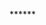 ******<!DOCTYPE html>
<html lang="en">

<head>
    <meta charset="UTF-8">
    <meta name="viewport" content="width=device-width, initial-scale=1.0">
    <title>Menu</title>
    <link rel="stylesheet" href="bootstrap-5.0.2-dist/css/bootstrap.min.css">
    <link rel="stylesheet" href="css/dashboard.css">
    <link rel="stylesheet" href="https://cdn.jsdelivr.net/npm/bootstrap-icons@1.11.3/font/bootstrap-icons.min.css">
    <link rel="stylesheet" href="https://use.fontawesome.com/releases/v5.7.2/css/all.css"
        integrity="sha384-fnmOCqbTlWIlj8LyTjo7mOUStjsKC4pOpQbqyi7RrhN7udi9RwhKkMHpvLbHG9Sr" crossorigin="anonymous">
    <style>
        .nav-pills .nav-link.active,
        .nav-pills .show>.nav-link {
            color: black;
            background-color: transparent;
        }

        .nav-pills .nav-link {
            background: 0 0;
            border: 0;
            padding-left: 0;
            border-radius: .25rem;
        }

        .form-control:focus {
            color: #212529;
            background-color: #fff;
            border: 0.5px solid rgb(110, 87, 87);
            outline: 0;
            box-shadow: 0 0 0 white !important;
        }

        .form-switch .form-check-input {
            width: 2.5em;
            /* margin-left: -2.5em; */
            height: 1.5em;
            background-position: left center;
            border-radius: 2em;
            transition: background-position .15s ease-in-out;
        }
        @media (max-width: 768px) {
            #myTab {
                display: none;
            }
        }

        @media screen and (max-width:990px) {
            .side-tab{
                padding-top: 5px;
                padding-bottom: 3px;
            }
        }
        @media (min-width: 990px) {
            .side-tab {
                display: block !important;
            }
        }

        .food{
            font-size: 15px;
            font-weight: bold;
        }

        .tab-content{
            padding: 0;
        }
        .pagination{
            margin-bottom: 0px;
        }
    </style>
</head>

<body>
    <nav class="navbar navbar-expand-lg navbar-dark" style="background-color: #0066a7;">
        <div class="container-fluid">
            <button class="btn btn-light" type="button" data-bs-toggle="offcanvas" data-bs-target="#sidebar"
                aria-controls="sidebar">
                <img src="pizzashop_images/images/icons8-menu-64.png" alt="" style="height: 30px;">
            </button>
            <a class="navbar-brand ms-3" href="#"><img src="pizzashop_images/images/Default_pfp.svg.png" alt=""
                    style="width: 40px; height: 40px;"></a>
        </div>
    </nav>

    <div class="offcanvas offcanvas-start bg-light" style="width: 233px;" tabindex="-1" id="sidebar">
        <div class="offcanvas-header">
            <img src="pizzashop_images/images/logos/pizzashop_logo.png" alt="" style="width: 50px; height: 40px;">
            <h5 class="offcanvas-title">PIZZASHOP</h5>
            <button type="button" class="btn-close" data-bs-dismiss="offcanvas" aria-label="Close"></button>
        </div>
        <div class="offcanvas-body">
            <ul class="nav flex-column">
                <li class="nav-item"><a class="nav-link" href="#">Dashboard</a></li>
                <li class="nav-item"><a class="nav-link active" href="#">Users</a></li>
                <li class="nav-item"><a class="nav-link" href="#">Role and Permission</a></li>
                <li class="nav-item"><a class="nav-link" href="#">Menu</a></li>
                <li class="nav-item"><a class="nav-link" href="#">Table and Section</a></li>
                <li class="nav-item"><a class="nav-link" href="#">Taxes and Fees</a></li>
                <li class="nav-item"><a class="nav-link" href="#">Orders</a></li>
                <li class="nav-item"><a class="nav-link" href="#">Customers</a></li>
            </ul>
        </div>
    </div>

    <div class="" id="main-content">
        <div class="container-fluid d-flex align-items-center head-top" style="justify-content: space-between;">
            <p class="headings fw-bold" style=" font-size: 30px;">Permissions</p>
        </div>
        <div class="box">
            <div class="" id="main-content" style="margin: 0;">
                <ul class="nav nav-tabs d-flex" id="myTab" role="tablist">
                    <li class="nav-item" role="presentation">
                        <button class="nav-link active" id="home-tab" data-bs-toggle="tab" data-bs-target="#home"
                            type="button" role="tab" aria-controls="home" aria-selected="true">Items</button> 
                    </li>
                    <li class="nav-item" role="presentation">
                        <button class="nav-link" id="profile-tab" data-bs-toggle="tab" data-bs-target="#profile"
                            type="button" role="tab" aria-controls="profile" aria-selected="false">Modifiers</button>
                    </li>
                </ul>
                <div class="tab-content w-100" id="myTabContent">
                    <div class="tab-pane fade show active" id="home" role="tabpanel" aria-labelledby="home-tab">
                        <div class="d-flex align-items-start row">
                            <div class=" side-tab col-lg-3 ">
                                <div class="d-flex align-items-center justify-content-between mb-3">
                                    <button class="btn btn-primary d-lg-none" onclick="toggleTabs()" style="background: transparent;"><img src="pizzashop_images/images/icons8-menu-64.png" style="height: 30px;" alt=""></button> <!--- df --->
                                    <div class="fs-4 fw-semibold" style="color: #0066a7;">Category</div>
                                    <!-- <button class="d-flex align-items-center justify-content-center"
                                        style="border: 1px solid #0066a7; background-color: transparent; height: 22px; width: 22px;"><i
                                            class="bi bi-plus-lg" style="color: #0066a7;"></i></button> -->
                                    <a href="#" class="delete-icon" title="Delete">
                                        <div class="modal fade" id="exampleModalToggle" aria-hidden="true"
                                            aria-labelledby="exampleModalToggleLabel" tabindex="-1">
                                            <div class="modal-dialog modal-dialog-centered">
                                                <div class="modal-content">
                                                    <div class="modal-header">
                                                        <h1 class="modal-title fs-5" id="exampleModalToggleLabel"
                                                            style="color: black;">Add Category</h1>
                                                        <button type="button" class="btn-close" data-bs-dismiss="modal"
                                                            aria-label="Close"></button>
                                                    </div>
                                                    <div class="modal-body ">
                                                        <div>
                                                            <div class="form-floating mb-3">
                                                                <input type="text" class="form-control"
                                                                    id="floatingInput" placeholder="Name">
                                                                <label for="floatingInput"
                                                                    style="color: black;">Name</label>
                                                            </div>
                                                            <div class="form-floating mb-3">
                                                                <input type="text" class="form-control"
                                                                    id="floatingInput" placeholder="Description">
                                                                <label for="floatingInput"
                                                                    style="color: black;">Description</label>
                                                            </div>
                                                        </div>
                                                    </div>
                                                    <div class="modal-footer justify-content-end d-flex">
                                                        <button class="btn btn-primary" data-bs-target=""
                                                            data-bs-toggle="">Save</button>
                                                        <button class="btn btn-outline-primary"
                                                            style="background-color: transparent; color: #0066a7;">Cancel</button>
                                                    </div>
                                                </div>
                                            </div>
                                        </div>
                                        <button class="" data-bs-target="#exampleModalToggle" data-bs-toggle="modal"
                                            style="border: 1px  solid #0066a7;"><i class="bi bi-plus-lg"
                                                style="color: #0066a7; "></i></button>
                                        <!-- <button class="d-flex align-items-center justify-content-center" data-bs-toggle="modal"
                                        style="border: 1px solid #0066a7; background-color: transparent; height: 22px; width: 22px;"><i
                                            class="bi bi-plus-lg" style="color: #0066a7;"></i></button> -->
                                    </a>
                                </div>
                                <div class="nav flex-column nav-pills me-3" id="v-pills-tab" role="tablist"
                                    aria-orientation="vertical" style=" background-color: #f6f6f6;">
                                    <a href="" class="nav-link" id="v-pills-profile-tab" data-bs-toggle="pill"
                                        data-bs-target="#v-pills-profile" role="tab" aria-controls="v-pills-profile"
                                        aria-selected="false"><img src="pizzashop_images/images/grid-3x2-gap-fill.svg"
                                            class="m-2" alt="" style="rotate: 90deg;">
                                        <p class="d-inline food" style="text-wrap: wrap; color: black;">Sandwich</p>
                                    </a>
                                    <a href="" class="nav-link" id="v-pills-messages-tab" data-bs-toggle="pill"
                                        data-bs-target="#v-pills-profile" role="tab" aria-controls="v-pills-profile"
                                        aria-selected="false"><img src="pizzashop_images/images/grid-3x2-gap-fill.svg"
                                            class="m-2" alt="" style="rotate: 90deg;  color: black;">
                                        <p class="d-inline food" style="text-wrap: wrap; color: black;">Pasta</p>
                                    </a>
                                    <a href="" class="nav-link" id="v-pills-settings-tabv-pills-profile-tab"
                                        data-bs-toggle="pill" data-bs-target="#v-pills-profile" role="tab"
                                        aria-controls="v-pills-profile" aria-selected="false"><img
                                            src="pizzashop_images/images/grid-3x2-gap-fill.svg" class="m-2" alt=""
                                            style="rotate: 90deg; color: black;">
                                        <p class="d-inline food" style="text-wrap: wrap; color: black;">Sizes And
                                            Appetizers</p>
                                    </a>
                                    <a href="" class="nav-link" id="v-pills-salad-tab" data-bs-toggle="pill"
                                        data-bs-target="#v-pills-profile" role="tab" aria-controls="v-pills-profile"
                                        aria-selected="false"><img src="pizzashop_images/images/grid-3x2-gap-fill.svg"
                                            class="m-2" alt="" style="rotate: 90deg;color: black;">
                                        <p class="d-inline food" style="text-wrap: wrap; color: black;">Salads</p>
                                    </a>
                                    <a href="" class="nav-link" id="v-pills-dips-tab" data-bs-toggle="pill"
                                        data-bs-target="#v-pills-profile" role="tab" aria-controls="v-pills-profile"
                                        aria-selected="false"><img src="pizzashop_images/images/grid-3x2-gap-fill.svg"
                                            class="m-2" alt="" style="rotate: 90deg;color: black;">
                                        <p class="d-inline food" style="text-wrap: wrap; color: black;">Dips And
                                            Souces
                                        </p>
                                    </a>
                                    <a href="" class="nav-link" id="v-pills-pizza-tab" data-bs-toggle="pill"
                                        data-bs-target="#v-pills-profile" role="tab" aria-controls="v-pills-profile"
                                        aria-selected="false"><img src="pizzashop_images/images/grid-3x2-gap-fill.svg"
                                            class="m-2" alt="" style="rotate: 90deg; color: black;">
                                        <p class="d-inline food" style="text-wrap: wrap; color: black;">Pizza</p>
                                    </a>
                                    <a href="" class="nav-link" id="v-pills-desert-tab" data-bs-toggle="pill"
                                        data-bs-target="#v-pills-profile" role="tab" aria-controls="v-pills-profile"
                                        aria-selected="false"><img src="pizzashop_images/images/grid-3x2-gap-fill.svg"
                                            class="m-2" alt="" style="rotate: 90deg; color: black;">
                                        <p class="d-inline food" style="text-wrap: wrap; color: black;">Desert</p>
                                    </a>
                                </div>
                            </div>
                            <!-- <div class="">
                                <div>Items</div>
                                <div>
                                    <div class="form-group has-search"
                                        style="display: flex; justify-content: end">
                                        <div class="search-container right-icon">
                                            <input type="text" class="search-input" placeholder="Search...">
                                            <div class="search-icon"></div>
                                        </div>
                                    </div>
                                </div>
                            </div> -->
                            <div class="tab-content bg-light col-lg-9" id="v-pills-tabContent">
                                <div class="tab-pane fade show active" id="v-pills-home" role="tabpanel"
                                    aria-labelledby="v-pills-home-tab" style="justify-content: space-between;">
                                    <div>
                                        <div class="fs-4 fw-semibold pt-2 ps-3">Items</div>
                                        <div>
                                            <div class="form-group has-search mb-3"
                                                style="display: flex; justify-content: end">
                                                <div class="search-container right-icon">
                                                    <input type="text" class="search-input" placeholder="Search...">
                                                    <div class="search-icon"></div>
                                                </div>
                                                <button class="btn mx-2"
                                                    style="background-color: transparent; border: 1px solid black;"><img
                                                        src="pizzashop_images/images/trash.svg" alt=""></button>
                                                <button class="btn" style="color: white;">+New Item</button>
                                            </div>
                                        </div>
                                    </div>
                                    <div class="table-responsive">
                                        <table class="table" style="border-top: none;">
                                            <thead>
                                                <tr>
                                                    <th scope="col" style="width: 40px; border-top: none;"><input
                                                            class="form-check-input" type="checkbox" value=""
                                                            id="flexCheckDefault"></th>
                                                    </th>
                                                    <th scope="col" style="border-top: none;">Name</th>
                                                    <th scope="col" style="border-top: none;" class="text-center">Item
                                                        Type</th>
                                                    <th scope="col" style="border-top: none;" class="text-center">Rate
                                                    </th>
                                                    <th scope="col" style="border-top: none;" class="text-center">
                                                        Quantity</th>
                                                    <th scope="col" style="border-top: none; width: 12px;">Available
                                                    </th>
                                                    <th scope="col" style="border-top: none;" class="text-center">Action
                                                    </th>
                                                </tr>
                                            </thead>
                                            <tbody>
                                                <tr>
                                                    <th scope="row"><input class="form-check-input" type="checkbox"
                                                            value="" id="flexCheckDefault"></th>
                                                    <td><img src="pizzashop_images/images/dining-menu.png" class="me-2"
                                                            style="width: 40px; height: 40px;" alt="">Punjabi Tadka
                                                        Sandwich</td>
                                                    <td class="text-center align-content-center justify-content-center"> <img
                                                            src="pizzashop_images/images/icons/non-veg-icon.svg"
                                                            style="width: 25px;" alt="">
                                                    </td>
                                                    <td class="text-center align-content-center">
                                                        200
                                                    </td>
                                                    <td class="text-center align-content-center">
                                                        1
                                                    </td>
                                                    <td class=" align-content-center justify-content-center">
                                                        <div class="form-check form-switch">
                                                            <input class="form-check-input" type="checkbox"
                                                                role="switch" id="flexSwitchCheckDefault">
                                                        </div>
                                                    </td>
                                                    <td class="text-center align-content-center">
                                                        <a href="" class="edit-icon" title="Edit"><i
                                                                class="fas fa-pencil-alt pe-2"></i></a>
                                                        <a href=""><i class="fas fa-trash-alt "
                                                                style="color: black;"></i></a>
                                                    </td>
                                                </tr>
                                                <tr>
                                                    <th scope="row"><input class="form-check-input" type="checkbox"
                                                            value="" id="flexCheckDefault"></th>
                                                    <td><img src="pizzashop_images/images/dining-menu.png" class="me-2"
                                                            style="width: 40px; height: 40px;" alt="">Chicken Sandwich
                                                    </td>
                                                    <td class="text-center align-content-center justify-content-center">
                                                        <img src="pizzashop_images/images/icons/non-veg-icon.svg"
                                                            style="width: 25px;" alt="">
                                                    </td>
                                                    <td class="text-center align-content-center">
                                                        200
                                                    </td>
                                                    <td class="text-center align-content-center">
                                                        1
                                                    </td>
                                                    <td class="text-center align-content-center justify-content-center">
                                                        <div class="form-check form-switch">
                                                            <input class="form-check-input" type="checkbox"
                                                                role="switch" id="flexSwitchCheckDefault">
                                                        </div>
                                                    </td>
                                                    <td class="text-center align-content-center">
                                                        <a href="" class="edit-icon" title="Edit"><i
                                                                class="fas fa-pencil-alt pe-2"></i></a>
                                                        <a href=""><i class="fas fa-trash-alt "
                                                                style="color: black;"></i></a>
                                                    </td>
                                                </tr>
                                                <tr>
                                                    <th scope="row"><input class="form-check-input" type="checkbox"
                                                            value="" id="flexCheckDefault"></th>
                                                    <td><img src="pizzashop_images/images/dining-menu.png" class="me-2"
                                                            style="width: 40px; height: 40px;" alt="">Cheese Sandwich
                                                    </td>
                                                    <td class=" text-center align-content-center justify-content-center">
                                                        <img src="pizzashop_images/images/icons/veg-icon.svg"
                                                            style="width: 25px;" alt="">
                                                    </td>
                                                    <td class="text-center align-content-center">
                                                        200
                                                    </td>
                                                    <td class="text-center align-content-center">
                                                        1
                                                    </td>
                                                    <td class="text-center align-content-center justify-content-center">
                                                        <div class="form-check form-switch">
                                                            <input class="form-check-input" type="checkbox"
                                                                role="switch" id="flexSwitchCheckDefault">
                                                        </div>
                                                    </td>
                                                    <td class="text-center align-content-center">
                                                        <a href="" class="edit-icon" title="Edit"><i
                                                                class="fas fa-pencil-alt pe-2"></i></a>
                                                        <a href=""><i class="fas fa-trash-alt "
                                                                style="color: black;"></i></a>
                                                    </td>
                                                </tr>
                                                <tr>
                                                    <th scope="row"><input class="form-check-input" type="checkbox"
                                                            value="" id="flexCheckDefault"></th>
                                                    <td><img src="pizzashop_images/images/dining-menu.png" class="me-2"
                                                            style="width: 40px; height: 40px;" alt="">Aloo Sandwich</td>
                                                    <td class="text-center align-content-center justify-content-center">
                                                        <img src="pizzashop_images/images/icons/veg-icon.svg"
                                                            style="width: 25px;" alt="">
                                                    </td>
                                                    <td class="text-center align-content-center">
                                                        200
                                                    </td>
                                                    <td class="text-center align-content-center">
                                                        1
                                                    </td>
                                                    <td class="text-center align-content-center justify-content-center">
                                                        <div class="form-check form-switch">
                                                            <input class="form-check-input" type="checkbox"
                                                                role="switch" id="flexSwitchCheckDefault">
                                                        </div>
                                                    </td>
                                                    <td class="text-center align-content-center">
                                                        <a href="" class="edit-icon" title="Edit"><i
                                                                class="fas fa-pencil-alt pe-2"></i></a>
                                                        <a href=""><i class="fas fa-trash-alt "
                                                                style="color: black;"></i></a>
                                                    </td>
                                                </tr>
                                                <tr>
                                                    <th scope="row"><input class="form-check-input" type="checkbox"
                                                            value="" id="flexCheckDefault"></th>
                                                    <td><img src="pizzashop_images/images/dining-menu.png" class="me-2"
                                                            style="width: 40px; height: 40px;" alt="">Black Bean
                                                        Sandwich</td>
                                                    <td class="text-center align-content-center justify-content-center">
                                                        <img src="pizzashop_images/images/icons/veg-icon.svg"
                                                            style="width: 25px;" alt="">
                                                    </td>
                                                    <td class="text-center align-content-center">
                                                        150
                                                    </td>
                                                    <td class="text-center align-content-center">
                                                        1
                                                    </td>
                                                    <td class="text-center align-content-center justify-content-center">
                                                        <div class="form-check form-switch">
                                                            <input class="form-check-input" type="checkbox"
                                                                role="switch" id="flexSwitchCheckDefault">
                                                        </div>
                                                    </td>
                                                    <td class="text-center align-content-center">
                                                        <a href="" class="edit-icon" title="Edit"><i
                                                                class="fas fa-pencil-alt pe-2"></i></a>
                                                        <a href=""><i class="fas fa-trash-alt "
                                                                style="color: black;"></i></a>
                                                    </td>
                                                </tr>
                                            </tbody>
                                        </table>
                                    </div>
                                    <nav aria-label="Page navigation example">
                                        <ul class="pagination justify-content-end">
                                            <li class="d-flex align-items-center pe-3">Item per page</li>
                                            <li class="d-flex align-items-center pe-3 "
                                                style="border-radius: 5px; height: 40px;"><select name="" id="" class=""
                                                    style="width: 53px;">
                                                    <option value="">1</option>
                                                    <option value="">2</option>
                                                    <option value="">3</option>
                                                    <option value="" selected>5</option>
                                                </select></li>
                                            <li class="d-flex align-items-center pe-3">showing 1-5 of 30</li>
                                            <li class="page-item">
                                                <a class="page-link" href="#" aria-label="Previous">
                                                    <span aria-hidden="true">&laquo;</span>
                                                    <span class="sr-only"><img
                                                            src="pizzashop_images/images/icons/icons8-left-50.png"
                                                            alt=""
                                                            style="color: black; border: 1px solid black;"></span>
                                                </a>
                                            </li>
                                            <li class="page-item">
                                                <a class="page-link" href="#" aria-label="Next">
                                                    <span aria-hidden="true">&raquo;</span>
                                                    <span class="sr-only"><img
                                                            src="pizzashop_images/images/icons/icons8-right-50.png"
                                                            alt=""></span>
                                                </a>
                                            </li>
                                        </ul>
                                    </nav>
                                </div>
                            </div>
                        </div> 
                    </div>
                    <div class="tab-pane fade" id="v-pills-profile" role="tabpanel"
                        aria-labelledby="v-pills-profile-tab">
                        hhhh
                    </div>
                    <div class="tab-pane fade" id="v-pills-messages" role="tabpanel"
                        aria-labelledby="v-pills-messages-tab">...</div>
                    <div class="tab-pane fade" id="v-pills-settings" role="tabpanel"
                        aria-labelledby="v-pills-settings-tab">...</div>
                    <div class="tab-pane fade" id="v-pills-settings" role="tabpanel"
                        aria-labelledby="v-pills-salad-tab">...</div>
                    <div class="tab-pane fade" id="v-pills-settings" role="tabpanel" aria-labelledby="v-pills-dips-tab">
                        ...</div>
                    <div class="tab-pane fade" id="v-pills-settings" role="tabpanel"
                        aria-labelledby="v-pills-pizza-tab">...</div>
                    <div class="tab-pane fade" id="v-pills-settings" role="tabpanel"
                        aria-labelledby="v-pills-desert-tab">...</div>
                
            </div>
            <div class="tab-pane fade" id="pills-profile" role="tabpanel" aria-labelledby="pills-profile-tab">
                hhh</div>
        </div>
    </div>
    </div>
    <script src="bootstrap-5.0.2-dist/js/bootstrap.bundle.min.js"></script>
    <script src="js/dashboard.js"></script>
    <script>
        function toggleIconPosition(condition) {
            var containers = document.querySelectorAll('.search-container');
            containers.forEach(function (container) {
                container.classList.remove('left-icon', 'right-icon');
                if (condition === 'left') {
                    container.classList.add('left-icon');
                } else if (condition === 'right') {
                    container.classList.add('right-icon');
                }
            });
        }
        function toggleTabs() {
            var tabElement = document.getElementById("myTab");
            var pills = document.getElementById("v-pills-tab")
            if (tabElement.style.display === "none" || tabElement.style.display === "") {
                tabElement.style.display = "block";
            } else {
                tabElement.style.display = "none";
            }
            if (pills.style.display === "none" || pills.style.display === "") {
                pills.style.display = "block";
            } else {
                pills.style.display = "none";
            }
        }
    </script>
</body>

</html>******
